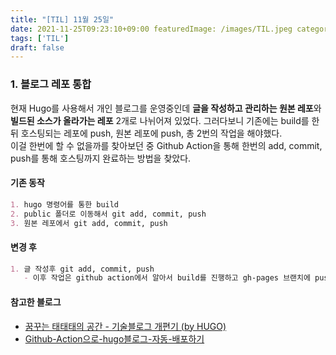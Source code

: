 ```yaml
---
title: "[TIL] 11월 25일"
date: 2021-11-25T09:23:10+09:00 featuredImage: /images/TIL.jpeg categories: ['TIL']
tags: ['TIL']
draft: false
---
```


### 1. 블로그 레포 통합

현재 Hugo를 사용해서 개인 블로그를 운영중인데 **글을 작성하고 관리하는 원본 레포**와 **빌드된 소스가 올라가는 레포** 2개로 나뉘어져 있었다. 그러다보니 기존에는 build를 한 뒤 호스팅되는 레포에 push,
원본 레포에 push, 총 2번의 작업을 해야했다. <br>
이걸 한번에 할 수 없을까를 찾아보던 중 Github Action을 통해 한번의 add, commit, push를 통해 호스팅까지 완료하는 방법을 찾았다.

#### 기존 동작
```md
1. hugo 명령어를 통한 build
2. public 폴더로 이동해서 git add, commit, push
3. 원본 레포에서 git add, commit, push
```

#### 변경 후 
```md
1. 글 작성후 git add, commit, push
   - 이후 작업은 github action에서 알아서 build를 진행하고 gh-pages 브랜치에 push를 해준다.
```
#### 참고한 블로그
- [꿈꾸는 태태태의 공간 - 기술블로그 개편기 (by HUGO)](https://taetaetae.github.io/posts/blog-reorganization-by-hugo/)
- [Github-Action으로-hugo블로그-자동-배포하기](https://velog.io/@ceres/Github-Action으로-hugo블로그-자동-배포하기)